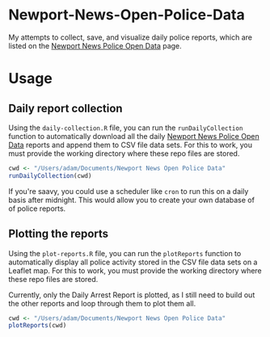 Newport-News-Open-Police-Data
=============================

My attempts to collect, save, and visualize daily police reports, which are listed on the [Newport News Police Open Data](https://www.nnva.gov/2229/Open-Data) page.

Usage
============

## Daily report collection

Using the `daily-collection.R` file, you can run the `runDailyCollection` function to automatically download all the daily [Newport News Police Open Data](https://www.nnva.gov/2229/Open-Data) reports and append them to CSV file data sets. For this to work, you must provide the working directory where these repo files are stored.

``` r
cwd <- "/Users/adam/Documents/Newport News Open Police Data"
runDailyCollection(cwd)
```

If you're saavy, you could use a scheduler like `cron` to run this on a daily basis after midnight. This would allow you to create your own database of of police reports.

## Plotting the reports

Using the `plot-reports.R` file, you can run the `plotReports` function to automatically display all police activity stored in the CSV file data sets on a Leaflet map. For this to work, you must provide the working directory where these repo files are stored.

Currently, only the Daily Arrest Report is plotted, as I still need to build out the other reports and loop through them to plot them all. 

 ``` r
cwd <- "/Users/adam/Documents/Newport News Open Police Data"
plotReports(cwd)
```
